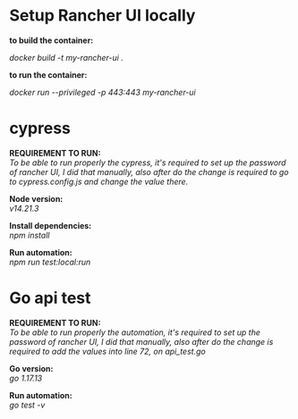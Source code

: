 # Setup Rancher UI locally

**to build the container:**<br>

_docker build -t my-rancher-ui ._<br>

**to run the container:**<br>

_docker run --privileged -p 443:443 my-rancher-ui_<br>

# cypress

**REQUIREMENT TO RUN:**<br>
_To be able to run properly the cypress, it's required to set up the password of rancher UI, I did that manually, also after do the change is required to go to cypress.config.js and change the value there._<br>

**Node version:**<br>
_v14.21.3_<br>

**Install dependencies:**<br>
_npm install_<br>

**Run automation:**<br>
_npm run test:local:run_<br>

# Go api test

**REQUIREMENT TO RUN:**<br>
_To be able to run properly the automation, it's required to set up the password of rancher UI, I did that manually, also after do the change is required to add the values into line 72, on api_test.go_<br>

**Go version:**<br>
_go 1.17.13_<br>

**Run automation:**<br>
_go test -v_<br>
